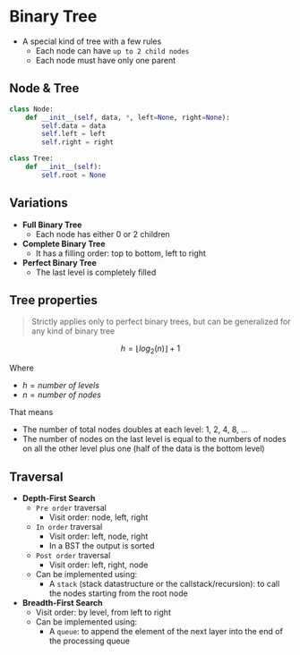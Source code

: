 # Binary Tree

- A special kind of tree with a few rules
  - Each node can have `up to 2 child nodes`
  - Each node must have only one parent

## Node & Tree

```python
class Node:
    def __init__(self, data, *, left=None, right=None):
        self.data = data
        self.left = left
        self.right = right

class Tree:
    def __init__(self):
        self.root = None
```

## Variations

- **Full Binary Tree**
  - Each node has either 0 or 2 children
- **Complete Binary Tree**
  - It has a filling order: top to bottom, left to right
- **Perfect Binary Tree**
  - The last level is completely filled

## Tree properties

> Strictly applies only to perfect binary trees, but can be generalized for any kind of binary tree

$$h = \lfloor log_2(n) \rfloor + 1$$

Where

- $h = number\ of\ levels$
- $n = number\ of\ nodes$

That means

- The number of total nodes doubles at each level: 1, 2, 4, 8, ...
- The number of nodes on the last level is equal to the numbers of nodes on all the other level plus one (half of the data is the bottom level)

## Traversal

- **Depth-First Search**
  - `Pre order` traversal
    - Visit order: node, left, right
  - `In order` traversal
    - Visit order: left, node, right
    - In a BST the output is sorted
  - `Post order` traversal
    - Visit order: left, right, node
  - Can be implemented using:
    - A `stack` (stack datastructure or the callstack/recursion): to call the nodes starting from the root node
- **Breadth-First Search**
  - Visit order: by level, from left to right
  - Can be implemented using:
    - A `queue`: to append the element of the next layer into the end of the processing queue
